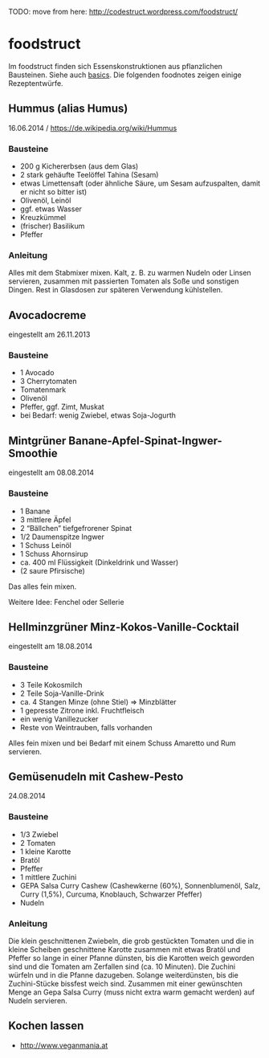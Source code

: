 TODO: move from here: http://codestruct.wordpress.com/foodstruct/

foodstruct
==========
Im foodstruct finden sich Essenskonstruktionen aus pflanzlichen Bausteinen.
Siehe auch [basics](basics.md). Die folgenden foodnotes zeigen einige Rezeptentwürfe.


Hummus (alias Humus)
--------------------
16.06.2014 / https://de.wikipedia.org/wiki/Hummus

### Bausteine

  * 200 g Kichererbsen (aus dem Glas)
  * 2 stark gehäufte Teelöffel Tahina (Sesam)
  * etwas Limettensaft (oder ähnliche Säure, um Sesam aufzuspalten, damit er nicht so bitter ist)
  * Olivenöl, Leinöl
  * ggf. etwas Wasser
  * Kreuzkümmel
  * (frischer) Basilikum
  * Pfeffer

### Anleitung

Alles mit dem Stabmixer mixen. Kalt, z. B. zu warmen Nudeln oder Linsen servieren, zusammen mit passierten Tomaten als Soße und sonstigen Dingen. Rest in Glasdosen  zur späteren Verwendung kühlstellen.


Avocadocreme
------------
eingestellt am 26.11.2013

### Bausteine

  * 1 Avocado
  * 3 Cherrytomaten
  * Tomatenmark
  * Olivenöl
  * Pfeffer, ggf. Zimt, Muskat
  * bei Bedarf: wenig Zwiebel, etwas Soja-Jogurth


Mintgrüner Banane-Apfel-Spinat-Ingwer-Smoothie
----------------------------------------------
eingestellt am 08.08.2014

### Bausteine

  * 1 Banane
  * 3 mittlere Äpfel
  * 2 “Bällchen” tiefgefrorener Spinat
  * 1/2 Daumenspitze Ingwer
  * 1 Schuss Leinöl
  * 1 Schuss Ahornsirup
  * ca. 400 ml Flüssigkeit (Dinkeldrink und Wasser)
  * (2 saure Pfirsische)

Das alles fein mixen.

Weitere Idee: Fenchel oder Sellerie


Hellminzgrüner Minz-Kokos-Vanille-Cocktail
------------------------------------------
eingestellt am 18.08.2014

### Bausteine

  * 3 Teile Kokosmilch
  * 2 Teile Soja-Vanille-Drink
  * ca. 4 Stangen Minze (ohne Stiel) => Minzblätter
  * 1 gepresste Zitrone inkl. Fruchtfleisch
  * ein wenig Vanillezucker
  * Reste von Weintrauben, falls vorhanden

Alles fein mixen und bei Bedarf mit einem Schuss Amaretto und Rum servieren.


Gemüsenudeln mit Cashew-Pesto
-----------------------------
24.08.2014

### Bausteine

  * 1/3 Zwiebel
  * 2 Tomaten
  * 1 kleine Karotte
  * Bratöl
  * Pfeffer
  * 1 mittlere Zuchini
  * GEPA Salsa Curry Cashew (Cashewkerne (60%), Sonnenblumenöl, Salz, Curry (1,5%), Curcuma, Knoblauch, Schwarzer Pfeffer)
  * Nudeln

### Anleitung

Die klein geschnittenen Zwiebeln, die grob gestückten Tomaten und die in kleine Scheiben geschnittene Karotte zusammen mit etwas Bratöl und Pfeffer so lange in einer Pfanne dünsten, bis die Karotten weich geworden sind und die Tomaten am Zerfallen sind (ca. 10 Minuten).
Die Zuchini würfeln und in die Pfanne dazugeben. Solange weiterdünsten, bis die Zuchini-Stücke bissfest weich sind.
Zusammen mit einer gewünschten Menge an Gepa Salsa Curry (muss nicht extra warm gemacht werden) auf Nudeln servieren.


Kochen lassen
-------------
  * http://www.veganmania.at
